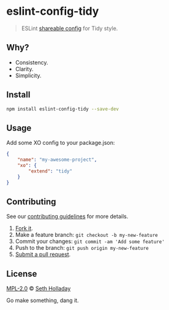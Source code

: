 # eslint-config-tidy

> ESLint [shareable config](http://eslint.org/docs/developer-guide/shareable-configs.html) for Tidy style.

## Why?

 - Consistency.
 - Clarity.
 - Simplicity.

## Install

```sh
npm install eslint-config-tidy --save-dev
```

## Usage

Add some XO config to your package.json:

```json
{
    "name": "my-awesome-project",
    "xo": {
        "extend": "tidy"
    }
}
```

## Contributing

See our [contributing guidelines](https://github.com/sholladay/eslint-config-tidy/blob/master/CONTRIBUTING.md "The guidelines for participating in this project.") for more details.

1. [Fork it](https://github.com/sholladay/eslint-config-tidy/fork).
2. Make a feature branch: `git checkout -b my-new-feature`
3. Commit your changes: `git commit -am 'Add some feature'`
4. Push to the branch: `git push origin my-new-feature`
5. [Submit a pull request](https://github.com/sholladay/eslint-config-tidy/compare "Submit code to this project for review.").

## License

[MPL-2.0](https://github.com/sholladay/eslint-config-tidy/blob/master/LICENSE "The license for eslint-config-tidy.") © [Seth Holladay](http://seth-holladay.com "Author of eslint-config-tidy.")

Go make something, dang it.

